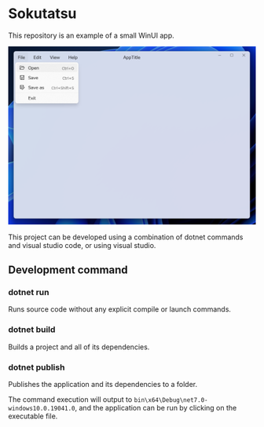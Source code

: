 # Sokutatsu
This repository is an example of a small WinUI app.

![WinUI3 Screenshot](docs/screenshot.png)

This project can be developed using a combination of dotnet commands and visual studio code, or using visual studio.

## Development command

### dotnet run

Runs source code without any explicit compile or launch commands.

### dotnet build

Builds a project and all of its dependencies.

### dotnet publish

Publishes the application and its dependencies to a folder.

The command execution will output to `bin\x64\Debug\net7.0-windows10.0.19041.0`, and the application can be run by clicking on the executable file.

